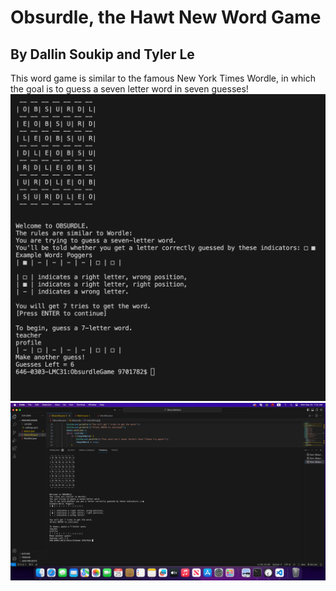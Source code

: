 # Obsurdle, the Hawt New Word Game
## By Dallin Soukip and Tyler Le

This word game is similar to the famous New York Times Wordle,
in which the goal is to guess a seven letter word in seven guesses!
![Image2](https://github.com/TylerLeCmd/CPP2/blob/d926250c2050c82f69fff38e2eea94cd6fa8e06f/images/Screenshot%202023-09-25%20at%207.38.27%20AM.png)
![Image](images/Obsurdle1.png)
